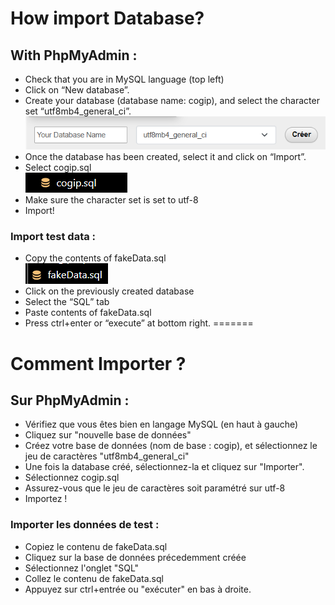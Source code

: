 # How import Database?

## With PhpMyAdmin :

* Check that you are in MySQL language (top left)
* Click on “New database”.
* Create your database (database name: cogip), and select the character set “utf8mb4_general_ci”. <br>
![alt text](image.png)
* Once the database has been created, select it and click on “Import”.
* Select cogip.sql <br>
![alt text](image-1.png)
* Make sure the character set is set to utf-8
* Import!


### Import test data :

* Copy the contents of fakeData.sql <br>
![alt text](image-2.png)
* Click on the previously created database
* Select the “SQL” tab
* Paste contents of fakeData.sql
* Press ctrl+enter or “execute” at bottom right.
=======
# Comment Importer ?

## Sur PhpMyAdmin :

* Vérifiez que vous êtes bien en langage MySQL (en haut à gauche)
* Cliquez sur "nouvelle base de données"
* Créez votre base de données (nom de base : cogip), et sélectionnez le jeu de caractères "utf8mb4_general_ci"
* Une fois la database créé, sélectionnez-la et cliquez sur "Importer".
* Sélectionnez cogip.sql
* Assurez-vous que le jeu de caractères soit paramétré sur utf-8
* Importez !

### Importer les données de test :

* Copiez le contenu de fakeData.sql
* Cliquez sur la base de données précedemment créée
* Sélectionnez l'onglet "SQL"
* Collez le contenu de fakeData.sql
* Appuyez sur ctrl+entrée ou "exécuter" en bas à droite.
